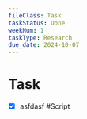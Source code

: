 ```yaml
---
fileClass: Task
taskStatus: Done
weekNum: 1
taskType: Research
due_date: 2024-10-07
---
```


# Task
- [x] asfdasf #Script 


 
